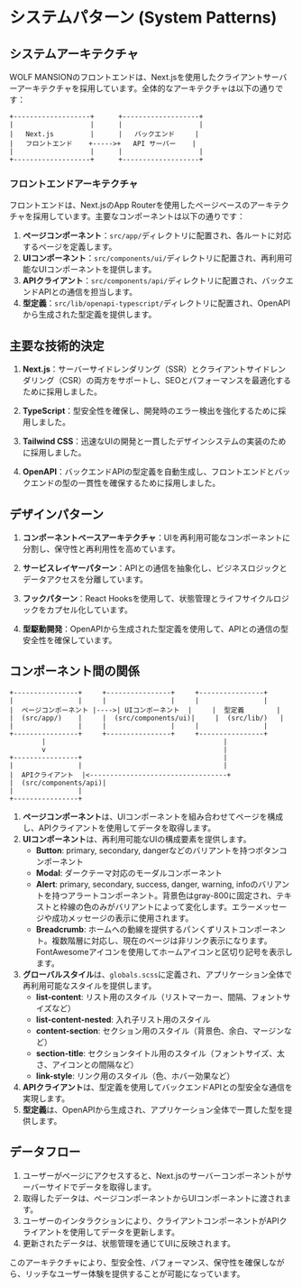 # システムパターン (System Patterns)

## システムアーキテクチャ

WOLF MANSIONのフロントエンドは、Next.jsを使用したクライアントサーバーアーキテクチャを採用しています。全体的なアーキテクチャは以下の通りです：

```
+-------------------+      +-------------------+
|                   |      |                   |
|   Next.js         |      |   バックエンド     |
|   フロントエンド    +----->+   API サーバー    |
|                   |      |                   |
+-------------------+      +-------------------+
```

### フロントエンドアーキテクチャ

フロントエンドは、Next.jsのApp Routerを使用したページベースのアーキテクチャを採用しています。主要なコンポーネントは以下の通りです：

1. **ページコンポーネント**：`src/app/`ディレクトリに配置され、各ルートに対応するページを定義します。
2. **UIコンポーネント**：`src/components/ui/`ディレクトリに配置され、再利用可能なUIコンポーネントを提供します。
3. **APIクライアント**：`src/components/api/`ディレクトリに配置され、バックエンドAPIとの通信を担当します。
4. **型定義**：`src/lib/openapi-typescript/`ディレクトリに配置され、OpenAPIから生成された型定義を提供します。

## 主要な技術的決定

1. **Next.js**：サーバーサイドレンダリング（SSR）とクライアントサイドレンダリング（CSR）の両方をサポートし、SEOとパフォーマンスを最適化するために採用しました。

2. **TypeScript**：型安全性を確保し、開発時のエラー検出を強化するために採用しました。

3. **Tailwind CSS**：迅速なUIの開発と一貫したデザインシステムの実装のために採用しました。

4. **OpenAPI**：バックエンドAPIの型定義を自動生成し、フロントエンドとバックエンドの型の一貫性を確保するために採用しました。

## デザインパターン

1. **コンポーネントベースアーキテクチャ**：UIを再利用可能なコンポーネントに分割し、保守性と再利用性を高めています。

2. **サービスレイヤーパターン**：APIとの通信を抽象化し、ビジネスロジックとデータアクセスを分離しています。

3. **フックパターン**：React Hooksを使用して、状態管理とライフサイクルロジックをカプセル化しています。

4. **型駆動開発**：OpenAPIから生成された型定義を使用して、APIとの通信の型安全性を確保しています。

## コンポーネント間の関係

```
+----------------+     +----------------+     +----------------+
|                |     |                |     |                |
|  ページコンポーネント |---->| UIコンポーネント  |     |  型定義        |
|  (src/app/)    |     |  (src/components/ui)|     |  (src/lib/)   |
|                |     |                |     |                |
+----------------+     +----------------+     +----------------+
        |                                            |
        v                                            |
+----------------+                                   |
|                |                                   |
|  APIクライアント  |<----------------------------------+
|  (src/components/api)|
|                |
+----------------+
```

1. **ページコンポーネント**は、UIコンポーネントを組み合わせてページを構成し、APIクライアントを使用してデータを取得します。
2. **UIコンポーネント**は、再利用可能なUIの構成要素を提供します。
   - **Button**: primary, secondary, dangerなどのバリアントを持つボタンコンポーネント
   - **Modal**: ダークテーマ対応のモーダルコンポーネント
   - **Alert**: primary, secondary, success, danger, warning, infoのバリアントを持つアラートコンポーネント。背景色はgray-800に固定され、テキストと枠線の色のみがバリアントによって変化します。エラーメッセージや成功メッセージの表示に使用されます。
   - **Breadcrumb**: ホームへの動線を提供するパンくずリストコンポーネント。複数階層に対応し、現在のページは非リンク表示になります。FontAwesomeアイコンを使用してホームアイコンと区切り記号を表示します。
3. **グローバルスタイル**は、`globals.scss`に定義され、アプリケーション全体で再利用可能なスタイルを提供します。
   - **list-content**: リスト用のスタイル（リストマーカー、間隔、フォントサイズなど）
   - **list-content-nested**: 入れ子リスト用のスタイル
   - **content-section**: セクション用のスタイル（背景色、余白、マージンなど）
   - **section-title**: セクションタイトル用のスタイル（フォントサイズ、太さ、アイコンとの間隔など）
   - **link-style**: リンク用のスタイル（色、ホバー効果など）
4. **APIクライアント**は、型定義を使用してバックエンドAPIとの型安全な通信を実現します。
5. **型定義**は、OpenAPIから生成され、アプリケーション全体で一貫した型を提供します。

## データフロー

1. ユーザーがページにアクセスすると、Next.jsのサーバーコンポーネントがサーバーサイドでデータを取得します。
2. 取得したデータは、ページコンポーネントからUIコンポーネントに渡されます。
3. ユーザーのインタラクションにより、クライアントコンポーネントがAPIクライアントを使用してデータを更新します。
4. 更新されたデータは、状態管理を通じてUIに反映されます。

このアーキテクチャにより、型安全性、パフォーマンス、保守性を確保しながら、リッチなユーザー体験を提供することが可能になっています。
